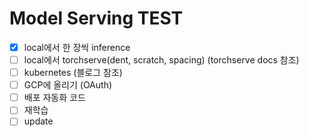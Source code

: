 # Model Serving TEST
- [x] local에서 한 장씩 inference
- [ ] local에서 torchserve(dent, scratch, spacing) (torchserve docs 참조)
- [ ] kubernetes (블로그 참조)
- [ ] GCP에 올리기 (OAuth)
- [ ] 배포 자동화 코드
- [ ] 재학습
- [ ] update
